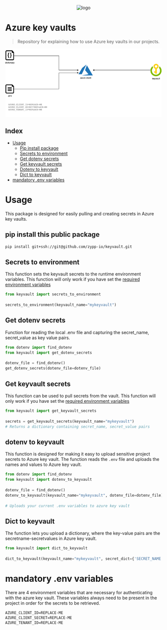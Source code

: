 <p align="center"><img alt="logo" src="https://www.zypp.io/static/assets/img/logos/Main logo - White/Zypp - White - JPG.jpg" width="200"></p>

Azure key vaults
===
> Repository for explaining how to use Azure key vaults in our projects.

![Flowdiagram](docs/project_layout.png)

## Index
- [Usage](#usage)
    - [Pip install package](#pip-install-this-public-package)
    - [Secrets to environment](#secrets-to-environment)
    - [Get dotenv secrets](#get-dotenv-secrets)
    - [Get keyvault secrets](#get-keyvault-secrets)
    - [Dotenv to keyvault](#dotenv-to-keyvault)
    - [Dict to keyvault](#dict-to-keyvault)
- [mandatory .env variables](#mandatory-env-variables)

# Usage
This package is designed for easily pulling and creating secrets in Azure key vaults. 

## pip install this public package
```.sh
pip install git+ssh://git@github.com/zypp-io/keyvault.git
```

## Secrets to environment
This function sets the keyvault secrets to the runtime environment variables. 
This function will only work if you have set the [required environment variables](#mandatory-env-variables)

```python
from keyvault import secrets_to_environment

secrets_to_environment(keyvault_name="mykeyvault")
```
     


## Get dotenv secrets
Function for reading the local .env file and capturing the secret_name, secret_value as key value pairs.

```python
from dotenv import find_dotenv
from keyvault import get_dotenv_secrets

dotenv_file = find_dotenv()
get_dotenv_secrets(dotenv_file=dotenv_file)
```
     

## Get keyvault secrets
This function can be used to pull secrets from the vault. This function will only work if you have
set the [required environment variables](#mandatory-env-variables)

```python
from keyvault import get_keyvault_secrets

secrets = get_keyvault_secrets(keyvault_name="mykeyvault")
# Returns a dictionary containing secret_name, secret_value pairs
```
     

## dotenv to keyvault
This function is designed for making it easy to upload sensitive project secrets to Azure key vault.
The function reads the `.env` file and uploads the names and values to Azure key vault.

```python
from dotenv import find_dotenv
from keyvault import dotenv_to_keyvault

dotenv_file = find_dotenv()
dotenv_to_keyvault(keyvault_name="mykeyvault", dotenv_file=dotenv_file)

# Uploads your current .env variables to azure key vault
```

## Dict to keyvault
The function lets you upload a dictionary, where the key-value pairs are the secretname-secretvalues in Azure key vault.

```python
from keyvault import dict_to_keyvault

dict_to_keyvault(keyvault_name="mykeyvault", secret_dict={'SECRET_NAME': 'secret value'})
```

# mandatory .env variables
There are 4 environment variables that are necessary for authenticating with the azure key vault.
These variables always need to be present in the project in order for the secrets to be retrieved.

```.env
AZURE_CLIENT_ID=REPLACE-ME
AZURE_CLIENT_SECRET=REPLACE-ME
AZURE_TENANT_ID=REPLACE-ME
```